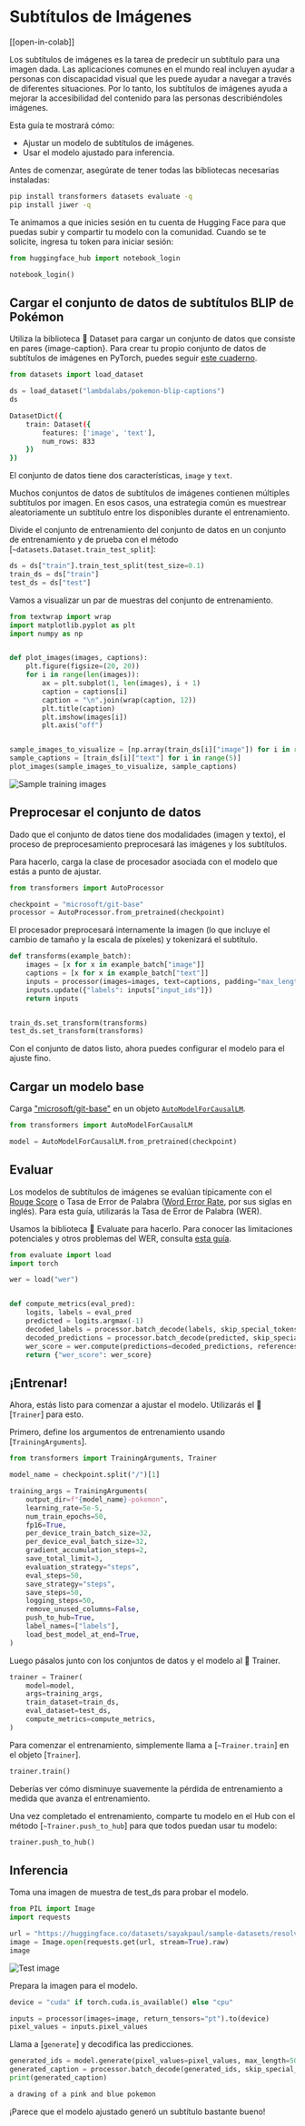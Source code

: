 <!--Copyright 2023 The HuggingFace Team. All rights reserved.

Licensed under the Apache License, Version 2.0 (the "License"); you may not use this file except in compliance with
the License. You may obtain a copy of the License at

http://www.apache.org/licenses/LICENSE-2.0

Unless required by applicable law or agreed to in writing, software distributed under the License is distributed on
an "AS IS" BASIS, WITHOUT WARRANTIES OR CONDITIONS OF ANY KIND, either express or implied. See the License for the
specific language governing permissions and limitations under the License.

⚠️ Note that this file is in Markdown but contain specific syntax for our doc-builder (similar to MDX) that may not be
rendered properly in your Markdown viewer.

-->

# Subtítulos de Imágenes

[[open-in-colab]]

Los subtítulos de imágenes es la tarea de predecir un subtítulo para una imagen dada. Las aplicaciones comunes en el mundo real incluyen
ayudar a personas con discapacidad visual que les puede ayudar a navegar a través de diferentes situaciones. Por lo tanto, los subtítulos de imágenes
ayuda a mejorar la accesibilidad del contenido para las personas describiéndoles imágenes.

Esta guía te mostrará cómo:

* Ajustar un modelo de subtítulos de imágenes.
* Usar el modelo ajustado para inferencia.

Antes de comenzar, asegúrate de tener todas las bibliotecas necesarias instaladas:

```bash
pip install transformers datasets evaluate -q
pip install jiwer -q
```

Te animamos a que inicies sesión en tu cuenta de Hugging Face para que puedas subir y compartir tu modelo con la comunidad. Cuando se te solicite, ingresa tu token para iniciar sesión:

```python
from huggingface_hub import notebook_login

notebook_login()
```

## Cargar el conjunto de datos de subtítulos BLIP de Pokémon

Utiliza la biblioteca 🤗 Dataset para cargar un conjunto de datos que consiste en pares {image-caption}. Para crear tu propio conjunto de datos de subtítulos de imágenes
en PyTorch, puedes seguir [este cuaderno](https://github.com/NielsRogge/Transformers-Tutorials/blob/master/GIT/Fine_tune_GIT_on_an_image_captioning_dataset.ipynb).

```python
from datasets import load_dataset

ds = load_dataset("lambdalabs/pokemon-blip-captions")
ds
```
```bash
DatasetDict({
    train: Dataset({
        features: ['image', 'text'],
        num_rows: 833
    })
})
```

El conjunto de datos tiene dos características, `image` y `text`.

<Tip>

Muchos conjuntos de datos de subtítulos de imágenes contienen múltiples subtítulos por imagen. En esos casos, una estrategia común es muestrear aleatoriamente un subtítulo entre los disponibles durante el entrenamiento.

</Tip>

Divide el conjunto de entrenamiento del conjunto de datos en un conjunto de entrenamiento y de prueba con el método [`~datasets.Dataset.train_test_split`]:

```python
ds = ds["train"].train_test_split(test_size=0.1)
train_ds = ds["train"]
test_ds = ds["test"]
```

Vamos a visualizar un par de muestras del conjunto de entrenamiento.

```python
from textwrap import wrap
import matplotlib.pyplot as plt
import numpy as np


def plot_images(images, captions):
    plt.figure(figsize=(20, 20))
    for i in range(len(images)):
        ax = plt.subplot(1, len(images), i + 1)
        caption = captions[i]
        caption = "\n".join(wrap(caption, 12))
        plt.title(caption)
        plt.imshow(images[i])
        plt.axis("off")


sample_images_to_visualize = [np.array(train_ds[i]["image"]) for i in range(5)]
sample_captions = [train_ds[i]["text"] for i in range(5)]
plot_images(sample_images_to_visualize, sample_captions)
```

<div class="flex justify-center">
    <img src="https://huggingface.co/datasets/huggingface/documentation-images/resolve/main/transformers/tasks/sample_training_images_image_cap.png" alt="Sample training images"/>
</div>

## Preprocesar el conjunto de datos

Dado que el conjunto de datos tiene dos modalidades (imagen y texto), el proceso de preprocesamiento preprocesará las imágenes y los subtítulos.

Para hacerlo, carga la clase de procesador asociada con el modelo que estás a punto de ajustar.

```python
from transformers import AutoProcessor

checkpoint = "microsoft/git-base"
processor = AutoProcessor.from_pretrained(checkpoint)
```

El procesador preprocesará internamente la imagen (lo que incluye el cambio de tamaño y la escala de píxeles) y tokenizará el subtítulo.

```python
def transforms(example_batch):
    images = [x for x in example_batch["image"]]
    captions = [x for x in example_batch["text"]]
    inputs = processor(images=images, text=captions, padding="max_length")
    inputs.update({"labels": inputs["input_ids"]})
    return inputs


train_ds.set_transform(transforms)
test_ds.set_transform(transforms)
```

Con el conjunto de datos listo, ahora puedes configurar el modelo para el ajuste fino.

## Cargar un modelo base

Carga ["microsoft/git-base"](https://huggingface.co/microsoft/git-base) en un objeto [`AutoModelForCausalLM`](https://huggingface.co/docs/transformers/model_doc/auto#transformers.AutoModelForCausalLM).

```python
from transformers import AutoModelForCausalLM

model = AutoModelForCausalLM.from_pretrained(checkpoint)
```

## Evaluar

Los modelos de subtítulos de imágenes se evalúan típicamente con el [Rouge Score](https://huggingface.co/spaces/evaluate-metric/rouge) o Tasa de Error de Palabra ([Word Error Rate](https://huggingface.co/spaces/evaluate-metric/wer), por sus siglas en inglés). Para esta guía, utilizarás la Tasa de Error de Palabra (WER).

Usamos la biblioteca 🤗 Evaluate para hacerlo. Para conocer las limitaciones potenciales y otros problemas del WER, consulta [esta guía](https://huggingface.co/spaces/evaluate-metric/wer).

```python
from evaluate import load
import torch

wer = load("wer")


def compute_metrics(eval_pred):
    logits, labels = eval_pred
    predicted = logits.argmax(-1)
    decoded_labels = processor.batch_decode(labels, skip_special_tokens=True)
    decoded_predictions = processor.batch_decode(predicted, skip_special_tokens=True)
    wer_score = wer.compute(predictions=decoded_predictions, references=decoded_labels)
    return {"wer_score": wer_score}
```

## ¡Entrenar!

Ahora, estás listo para comenzar a ajustar el modelo. Utilizarás el 🤗 [`Trainer`] para esto.

Primero, define los argumentos de entrenamiento usando [`TrainingArguments`].

```python
from transformers import TrainingArguments, Trainer

model_name = checkpoint.split("/")[1]

training_args = TrainingArguments(
    output_dir=f"{model_name}-pokemon",
    learning_rate=5e-5,
    num_train_epochs=50,
    fp16=True,
    per_device_train_batch_size=32,
    per_device_eval_batch_size=32,
    gradient_accumulation_steps=2,
    save_total_limit=3,
    evaluation_strategy="steps",
    eval_steps=50,
    save_strategy="steps",
    save_steps=50,
    logging_steps=50,
    remove_unused_columns=False,
    push_to_hub=True,
    label_names=["labels"],
    load_best_model_at_end=True,
)
```

Luego pásalos junto con los conjuntos de datos y el modelo al 🤗 Trainer.

```python
trainer = Trainer(
    model=model,
    args=training_args,
    train_dataset=train_ds,
    eval_dataset=test_ds,
    compute_metrics=compute_metrics,
)
```

Para comenzar el entrenamiento, simplemente llama a [`~Trainer.train`] en el objeto [`Trainer`].

```python 
trainer.train()
```

Deberías ver cómo disminuye suavemente la pérdida de entrenamiento a medida que avanza el entrenamiento.

Una vez completado el entrenamiento, comparte tu modelo en el Hub con el método [`~Trainer.push_to_hub`] para que todos puedan usar tu modelo:

```python
trainer.push_to_hub()
```

## Inferencia

Toma una imagen de muestra de test_ds para probar el modelo.

```python
from PIL import Image
import requests

url = "https://huggingface.co/datasets/sayakpaul/sample-datasets/resolve/main/pokemon.png"
image = Image.open(requests.get(url, stream=True).raw)
image
```

<div class="flex justify-center">
    <img src="https://huggingface.co/datasets/huggingface/documentation-images/resolve/main/transformers/tasks/test_image_image_cap.png" alt="Test image"/>
</div>

Prepara la imagen para el modelo.

```python
device = "cuda" if torch.cuda.is_available() else "cpu"

inputs = processor(images=image, return_tensors="pt").to(device)
pixel_values = inputs.pixel_values
```

Llama a [`generate`] y decodifica las predicciones.

```python
generated_ids = model.generate(pixel_values=pixel_values, max_length=50)
generated_caption = processor.batch_decode(generated_ids, skip_special_tokens=True)[0]
print(generated_caption)
```
```bash
a drawing of a pink and blue pokemon
```

¡Parece que el modelo ajustado generó un subtítulo bastante bueno!